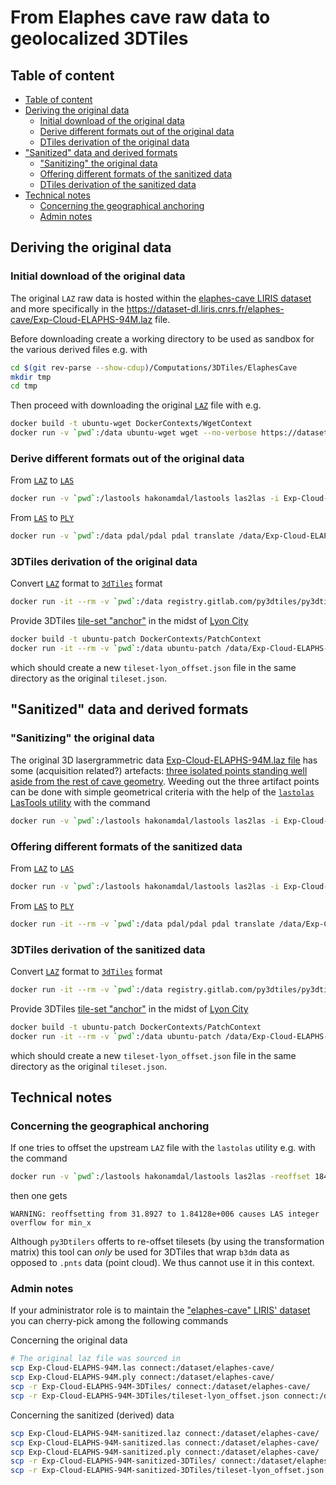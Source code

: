 # From Elaphes cave raw data to geolocalized 3DTiles

## Table of content
<!-- TOC -->

- [Table of content](#table-of-content)
- [Deriving the original data](#deriving-the-original-data)
  - [Initial download of the original data](#initial-download-of-the-original-data)
  - [Derive different formats out of the original data](#derive-different-formats-out-of-the-original-data)
  - [DTiles derivation of the original data](#dtiles-derivation-of-the-original-data)
- ["Sanitized" data and derived formats](#sanitized-data-and-derived-formats)
  - ["Sanitizing" the original data](#sanitizing-the-original-data)
  - [Offering different formats of the sanitized data](#offering-different-formats-of-the-sanitized-data)
  - [DTiles derivation of the sanitized data](#dtiles-derivation-of-the-sanitized-data)
- [Technical notes](#technical-notes)
  - [Concerning the geographical anchoring](#concerning-the-geographical-anchoring)
  - [Admin notes](#admin-notes)

<!-- /TOC -->

## Deriving the original data

### Initial download of the original data

The original `LAZ` raw data is hosted within the
[elaphes-cave LIRIS dataset](https://dataset-dl.liris.cnrs.fr/elaphes-cave/)
and more specifically in the 
https://dataset-dl.liris.cnrs.fr/elaphes-cave/Exp-Cloud-ELAPHS-94M.laz file.

Before downloading create a working directory to be used as sandbox for the
various derived files e.g. with

```bash
cd $(git rev-parse --show-cdup)/Computations/3DTiles/ElaphesCave
mkdir tmp
cd tmp
```

Then proceed with downloading the original
[`LAZ`](https://en.wikipedia.org/wiki/LAS_file_format#Compression) file
with e.g.
```bash
docker build -t ubuntu-wget DockerContexts/WgetContext
docker run -v `pwd`:/data ubuntu-wget wget --no-verbose https://dataset-dl.liris.cnrs.fr/elaphes-cave/Exp-Cloud-ELAPHS-94M.laz
```

### Derive different formats out of the original data

From [`LAZ`](https://en.wikipedia.org/wiki/LAS_file_format#Compression) to [`LAS`](https://en.wikipedia.org/wiki/LAS_file_format)
```bash
docker run -v `pwd`:/lastools hakonamdal/lastools las2las -i Exp-Cloud-ELAPHS-94M.laz -o Exp-Cloud-ELAPHS-94M.las
```

From  [`LAS`](https://en.wikipedia.org/wiki/LAS_file_format) to [`PLY`](https://en.wikipedia.org/wiki/PLY_(file_format))
```bash
docker run -v `pwd`:/data pdal/pdal pdal translate /data/Exp-Cloud-ELAPHS-94M.las /data/Exp-Cloud-ELAPHS-94M.ply
```

### 3DTiles derivation of the original data

Convert  [`LAZ`](https://en.wikipedia.org/wiki/LAS_file_format#Compression) format to [`3dTiles`](https://github.com/CesiumGS/3d-tiles) format
```bash
docker run -it --rm -v `pwd`:/data registry.gitlab.com/py3dtiles/py3dtiles:v7.0.0 convert /data/Exp-Cloud-ELAPHS-94M.laz --out /data/Exp-Cloud-ELAPHS-94M-3DTiles
```

Provide 3DTiles [tile-set "anchor"](#concerning-the-geographical-anchoring) in
the midst of 
[Lyon City](https://en.wikipedia.org/wiki/Lyon) 

```bash
docker build -t ubuntu-patch DockerContexts/PatchContext
docker run -it --rm -v `pwd`:/data ubuntu-patch /data/Exp-Cloud-ELAPHS-94M-3DTiles/tileset.json
```
which should create a new `tileset-lyon_offset.json` file in the same directory
as the original `tileset.json`.

## "Sanitized" data and derived formats

### "Sanitizing" the original data
<a name="anchor-sanitizing-the-original-data"></a>

The original 3D lasergrammetric data 
[Exp-Cloud-ELAPHS-94M.laz file](https://dataset-dl.liris.cnrs.fr/elaphes-cave/Exp-Cloud-ELAPHS-94M.laz)
has some (acquisition related?) artefacts: 
[three isolated points standing well aside from the rest of cave geometry](https://dataset-dl.liris.cnrs.fr/elaphes-cave/index.html#anchor-why-sanitize-and-what-was-sanitized).
Weeding out the three artifact points can be done with simple geometrical 
criteria with the help of the 
[`lastolas` LasTools utility](https://lastools.github.io/)
with the command
```bash
docker run -v `pwd`:/lastools hakonamdal/lastools las2las -i Exp-Cloud-ELAPHS-94M.laz -o Exp-Cloud-ELAPHS-94M-sanitized.laz -keep_z -10 10</code>
```

### Offering different formats of the sanitized data

From [`LAZ`](https://en.wikipedia.org/wiki/LAS_file_format#Compression) to [`LAS`](https://en.wikipedia.org/wiki/LAS_file_format)
```bash
docker run -v `pwd`:/lastools hakonamdal/lastools las2las -i Exp-Cloud-ELAPHS-94M-sanitized.laz -o Exp-Cloud-ELAPHS-94M-sanitized.las
```

From  [`LAS`](https://en.wikipedia.org/wiki/LAS_file_format) to [`PLY`](https://en.wikipedia.org/wiki/PLY_(file_format))
```bash
docker run -it --rm -v `pwd`:/data pdal/pdal pdal translate /data/Exp-Cloud-ELAPHS-94M-sanitized.las /data/Exp-Cloud-ELAPHS-94M-sanitized.ply
```

### 3DTiles derivation of the sanitized data

Convert [`LAZ`](https://en.wikipedia.org/wiki/LAS_file_format#Compression) format to [`3dTiles`](https://github.com/CesiumGS/3d-tiles) format

```bash
docker run -it --rm -v `pwd`:/data registry.gitlab.com/py3dtiles/py3dtiles:v7.0.0 convert /data/Exp-Cloud-ELAPHS-94M-sanitized.laz --out /data/Exp-Cloud-ELAPHS-94M-sanitized-3DTiles
```

Provide 3DTiles [tile-set "anchor"](#concerning-the-geographical-anchoring) in
the midst of 
[Lyon City](https://en.wikipedia.org/wiki/Lyon) 

```bash
docker build -t ubuntu-patch DockerContexts/PatchContext
docker run -it --rm -v `pwd`:/data ubuntu-patch /data/Exp-Cloud-ELAPHS-94M-sanitized-3DTiles/tileset.json
```
which should create a new `tileset-lyon_offset.json` file in the same directory
as the original `tileset.json`.

## Technical notes

### Concerning the geographical anchoring

If one tries to offset the upstream `LAZ` file with the `lastolas` utility e.g.
with the command

```bash
docker run -v `pwd`:/lastools hakonamdal/lastools las2las -reoffset 1842455.8752944241 5174639.096373817 201 -i Exp-Cloud-ELAPHS-94M.laz -o Exp-Cloud-ELAPHS-94M-offseted_to_lyon.laz
```

then one gets

```
WARNING: reoffsetting from 31.8927 to 1.84128e+006 causes LAS integer overflow for min_x
```

Although `py3Dtilers` offerts to re-offset tilesets (by using the 
transformation matrix) this tool can _only_ be used for 3DTiles that wrap 
`b3dm` data as opposed to `.pnts` data (point cloud). We thus cannot use it
in this context.

### Admin notes

If your administrator role is to maintain the 
["elaphes-cave" LIRIS' dataset](https://dataset-dl.liris.cnrs.fr/elaphes-cave/)
you can cherry-pick among the following commands

Concerning the original data

```bash
# The original laz file was sourced in
scp Exp-Cloud-ELAPHS-94M.las connect:/dataset/elaphes-cave/
scp Exp-Cloud-ELAPHS-94M.ply connect:/dataset/elaphes-cave/
scp -r Exp-Cloud-ELAPHS-94M-3DTiles/ connect:/dataset/elaphes-cave/
scp -r Exp-Cloud-ELAPHS-94M-3DTiles/tileset-lyon_offset.json connect:/dataset/elaphes-cave/Exp-Cloud-ELAPHS-94M-3DTiles/
```

Concerning the sanitized (derived) data
```bash
scp Exp-Cloud-ELAPHS-94M-sanitized.laz connect:/dataset/elaphes-cave/
scp Exp-Cloud-ELAPHS-94M-sanitized.las connect:/dataset/elaphes-cave/
scp Exp-Cloud-ELAPHS-94M-sanitized.ply connect:/dataset/elaphes-cave/
scp -r Exp-Cloud-ELAPHS-94M-sanitized-3DTiles/ connect:/dataset/elaphes-cave/
scp -r Exp-Cloud-ELAPHS-94M-sanitized-3DTiles/tileset-lyon_offset.json connect:/dataset/elaphes-cave/Exp-Cloud-ELAPHS-94M-sanitized-3DTiles/tileset-lyon_offset.json
```